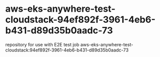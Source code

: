 # aws-eks-anywhere-test-cloudstack-94ef892f-3961-4eb6-b431-d89d35b0aadc-73
repository for use with E2E test job aws-eks-anywhere-test-cloudstack:94ef892f-3961-4eb6-b431-d89d35b0aadc-73
